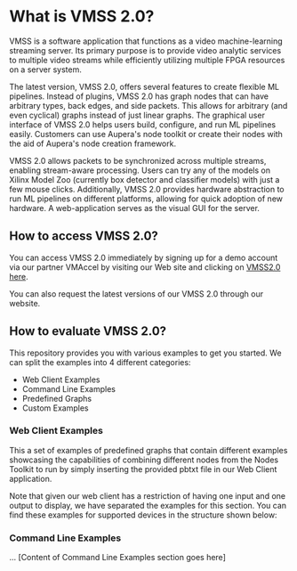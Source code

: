 # What is VMSS 2.0?

VMSS is a software application that functions as a video machine-learning streaming server. Its primary purpose is to provide video analytic services to multiple video streams while efficiently utilizing multiple FPGA resources on a server system.

The latest version, VMSS 2.0, offers several features to create flexible ML pipelines. Instead of plugins, VMSS 2.0 has graph nodes that can have arbitrary types, back edges, and side packets. This allows for arbitrary (and even cyclical) graphs instead of just linear graphs. The graphical user interface of VMSS 2.0 helps users build, configure, and run ML pipelines easily. Customers can use Aupera's node toolkit or create their nodes with the aid of Aupera's node creation framework.

VMSS 2.0 allows packets to be synchronized across multiple streams, enabling stream-aware processing. Users can try any of the models on Xilinx Model Zoo (currently box detector and classifier models) with just a few mouse clicks. Additionally, VMSS 2.0 provides hardware abstraction to run ML pipelines on different platforms, allowing for quick adoption of new hardware. A web-application serves as the visual GUI for the server.

## How to access VMSS 2.0?

You can access VMSS 2.0 immediately by signing up for a demo account via our partner VMAccel by visiting our Web site and clicking on [VMSS2.0 here](https://www.example.com/vmss2.0).

You can also request the latest versions of our VMSS 2.0 through our website.

## How to evaluate VMSS 2.0?

This repository provides you with various examples to get you started. We can split the examples into 4 different categories:

- Web Client Examples
- Command Line Examples
- Predefined Graphs
- Custom Examples

### Web Client Examples

This a set of examples of predefined graphs that contain different examples showcasing the capabilities of combining different nodes from the Nodes Toolkit to run by simply inserting the provided pbtxt file in our Web Client application.

Note that given our web client has a restriction of having one input and one output to display, we have separated the examples for this section. You can find these examples for supported devices in the structure shown below:

### Command Line Examples

... [Content of Command Line Examples section goes here]
